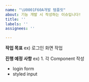 ```yaml
---
name: "\U0001F60A개발 템플릿"
about: 기능 개발 시 작성하는 이슈입니다!
title: ''
labels: ''
assignees: ''

---
```


**작업 목표**
ex) 로그인 화면 작업

**진행 예정 사항**
ex) 1. 각 Component 작성
- login form
- styled input
